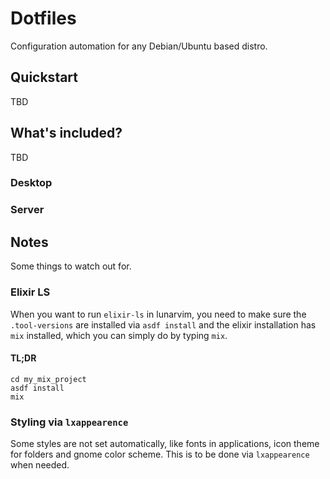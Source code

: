 # Dotfiles

Configuration automation for any Debian/Ubuntu based distro.

## Quickstart

TBD

## What's included?

TBD

### Desktop

### Server

## Notes

Some things to watch out for.

### Elixir LS

When you want to run `elixir-ls` in lunarvim,
you need to make sure the `.tool-versions` are installed via `asdf install`
and the elixir installation has `mix` installed, which you can simply do by typing `mix`.

#### TL;DR
```
cd my_mix_project
asdf install
mix
```

### Styling via `lxappearence`

Some styles are not set automatically, like fonts in applications,
icon theme for folders and gnome color scheme. This is to be done via 
`lxappearence` when needed.
